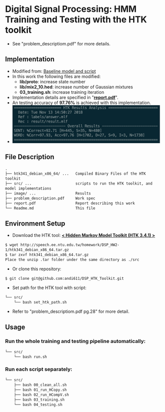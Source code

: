 # Digital Signal Processing: HMM Training and Testing with the HTK toolkit
* See "problem_descriptiom.pdf" for more details.


## Implementation
* Modified from: [Baseline model and script](http://speech.ee.ntu.edu.tw/homework/DSP_HW2-1/dsp_hw2-1.zip)
* In this work the following files are modified:
    - **lib/proto**: increase state number
    - **lib/mix2_10.hed**: increase number of Gaussian mixtures
    - **03_training.sh**: increase training iteration  
* Implementation details are specified in "**[report.pdf](https://github.com/andi611/DSP_HTK_Toolkit/blob/master/report.pdf)**".
* An testing accuracy of **97.76%** is achieved with this implementation.
* ![](https://github.com/andi611/DSP_HTK_Toolkit/blob/master/image/best.png)

 
## File Description
```
.
├── htk341_debian_x86_64/ ...   Compiled Binary Files of the HTK toolkit
├── src/ ...                    scripts to run the HTK toolkit, and model implementations
├── image/ ...                  Results
├── problem_description.pdf     Work spec
├── report.pdf                  Report describing this work
└── Readme.md                   This file
```


## Environment Setup
* Download the HTK tool: **[< Hidden Markov Model Toolkit (HTK 3.4.1) >](http://speech.ee.ntu.edu.tw/homework/DSP_HW2-1/htk341_debian_x86_64.tar.gz)**
```
$ wget http://speech.ee.ntu.edu.tw/homework/DSP_HW2-1/htk341_debian_x86_64.tar.gz
$ tar zxvf htk341_debian_x86_64.tar.gz
Place the unzip .tar folder under the same directory as ./src
```
* Or clone this repository:
```
$ git clone git@github.com:andi611/DSP_HTK_Toolkit.git
```
* Set path for the HTK tool with script:
```
└── src/
    └── bash set_htk_path.sh
```
* Refer to "problem_descriptiom.pdf pg.28" for more detail.


## Usage
### Run the whole training and testing pipeline automatically:
```
└── src/
    └── bash run.sh
```
### Run each script separately:
```
└── src/
    ├── bash 00_clean_all.sh
    ├── bash 01_run_HCopy.sh
    ├── bash 02_run_HCompV.sh
    ├── bash 03_training.sh
    └── bash 04_testing.sh
```

